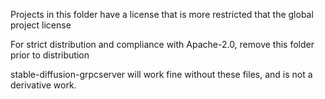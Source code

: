Projects in this folder have a license that is more restricted that the global project license

For strict distribution and compliance with Apache-2.0, remove this folder prior to distribution

stable-diffusion-grpcserver will work fine without these files, and is not a derivative work.
